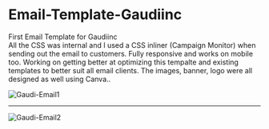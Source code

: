 # Email-Template-Gaudiinc
First Email Template for Gaudiinc  
All the CSS was internal and I used a CSS inliner (Campaign Monitor) when sending out the email to customers. 
Fully responsive and works on mobile too. Working on getting better at optimizing this tempalte and existing templates to better suit all email clients. The images, banner, logo were all designed as well using Canva.. 


<img src="https://i.ibb.co/Y8bGMKv/Gaudi-Email1.png" alt="Gaudi-Email1">

<hr>

<img src="https://i.ibb.co/d6QFnx1/Gaudi-Email2.png" alt="Gaudi-Email2">


